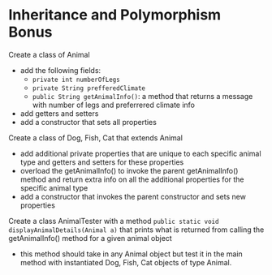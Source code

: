 # Inheritance and Polymorphism Bonus

Create a class of Animal

- add the following fields:
    - ```private int numberOfLegs```
    - ```private String prefferedClimate```
    - ```public String getAnimalInfo()```: a method that returns a message with number of legs and preferrered climate info
- add getters and setters
- add a constructor that sets all properties

Create a class of Dog, Fish, Cat that extends Animal

- add additional private properties that are unique to each specific animal type and getters and setters for these properties
- overload the getAnimalInfo() to invoke the parent getAnimalInfo() method and return extra info on all the additional properties for the specific animal type
- add a constructor that invokes the parent constructor and sets new properties

Create a class AnimalTester with a method ```public static void displayAnimalDetails(Animal a)``` that prints what is returned from calling the getAnimalInfo() method for a given animal object

- this method should take in any Animal object but test it in the main method
  with instantiated Dog, Fish, Cat objects of type Animal.












